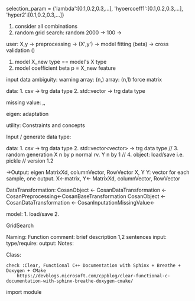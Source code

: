 selection_param = 
{'lambda':[0.1,0.2,0.3,...],
 'hyoercoeff1':[0.1,0.2,0.3,...],
 'hyper2':[0.1,0.2,0.3,...]}

1. consider all combinations
2. random grid search: random 2000 -> 100 -> 


user: X,y -> preprocessing -> (X',y') -> model fitting (beta) -> cross validation ()

1. model X_new type == model's X type 
2. model coefficient beta p = X_new feature

input data ambiguity: 
	warning 
		array: (n,)
		array: (n,1)
	force matrix 

data: 
	1. csv -> trg data type 
	2. std::vector -> trg data type

missing value:
	,,

eigen: adaptation

utility: 
	Constraints and concepts
	
Input / generate data type:

data: 
	1. csv -> trg data type 
	2. std::vector<vector<int>> -> trg data type // 
	3. random generation  X n by p normal rv. Y n by 1      //
	4. object: load/save i.e. pickle // version 1.2

->Output: eigen MatrixXd, columnVector, RowVector
	X, Y  Y: vector  for each sample, one output. 
	X<-matrix, Y<- MatrixXd, columnVector, RowVector

DataTransformation: 
CosanObject <- CosanDataTransformation <- CosanPreprocessing<-CosanBaseTransformation
CosanObject <- CosanDataTransformation <- CosanInputationMissingValue<-

model:
	1. load/save
	2. 

GridSearch

Naming: 
Function comment: 
	brief description 1,2 sentences
	input: 
	type/require: 
	output: 
	Notes:

Class: 
	

	check :Clear, Functional C++ Documentation with Sphinx + Breathe + Doxygen + CMake
		https://devblogs.microsoft.com/cppblog/clear-functional-c-documentation-with-sphinx-breathe-doxygen-cmake/

import module







